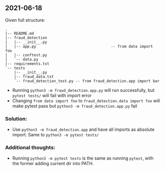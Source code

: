 ## 2021-06-18
Given full structure:
```
.
|-- README.md
|-- fraud_detection
|   |-- __init__.py
|   |-- app.py   								-- from data import foo
|   |-- conftest.py
|   `-- data.py
|-- requirements.txt
`-- tests
    |-- __init__.py
    |-- fraud_data.txt
    `-- fraud_detection_test.py -- from fraud_detection.app import bar
```
- Running `python3 -m fraud_detection.app.py` will run successfully, but `pytest tests/` will fail with import error
- Changing `from data import foo` to `fraud_detection.data import foo` will make pytest pass but `python3 -m fraud_detection.app.py` fail

### Solution:
- Use `python3 -m fraud_detection.app` and have all imports as absolute import. Same to `python3 -m pytest tests/`

### Additional thoughts:
- Running `python3 -m pytest tests` is the same as running `pytest`, with the former adding current dir into PATH.
